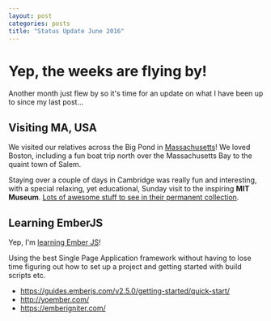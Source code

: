 ```yaml
---
layout: post
categories: posts
title: "Status Update June 2016"
---
```


# Yep, the weeks are flying by!

Another month just flew by so it's time for an update on what I have been up to since my last post...

## Visiting MA, USA

We visited our relatives across the Big Pond in [Massachusetts](http://www.mass.gov/portal/)! We loved Boston, including a fun boat trip north over the Massachusetts Bay to the quaint town of Salem.

Staying over a couple of days in Cambridge was really fun and interesting, with a special relaxing, yet educational, Sunday visit to the inspiring **MIT Museum**. [Lots of awesome stuff to see in their permanent collection](https://mitmuseum.mit.edu/explore/collections).

## Learning EmberJS

Yep, I'm [learning Ember JS](https://guides.emberjs.com/v2.5.0/getting-started/quick-start)!

Using the best Single Page Application framework without having to lose time figuring out how to set up a project and getting started with build scripts etc.

- <https://guides.emberjs.com/v2.5.0/getting-started/quick-start/>
- <http://yoember.com/>
- <https://emberigniter.com/>
